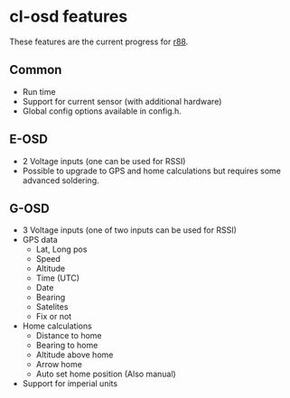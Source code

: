 # cl-osd features #

These features are the current progress for [r88](https://code.google.com/p/cl-osd/source/detail?r=88).

## Common ##
  * Run time
  * Support for current sensor (with additional hardware)
  * Global config options available in config.h.

## E-OSD ##
  * 2 Voltage inputs (one can be used for RSSI)
  * Possible to upgrade to GPS and home calculations but requires some advanced soldering.

## G-OSD ##
  * 3 Voltage inputs (one of two inputs can be used for RSSI)
  * GPS data
    * Lat, Long pos
    * Speed
    * Altitude
    * Time (UTC)
    * Date
    * Bearing
    * Satelites
    * Fix or not
  * Home calculations
    * Distance to home
    * Bearing to home
    * Altitude above home
    * Arrow home
    * Auto set home position (Also manual)
  * Support for imperial units